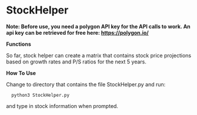 # StockHelper
**Note: Before use, you need a polygon API key for the API calls to work. An api key can be retrieved for free here: https://polygon.io/**

**Functions**

So far, stock helper can create a matrix that contains stock price projections based on growth rates and P/S ratios for the next 5 years.


**How To Use**

Change to directory that contains the file StockHelper.py and run:

      python3 StockHelper.py

and type in stock information when prompted.
